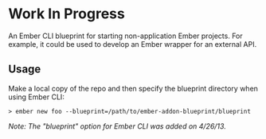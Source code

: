 # Work In Progress
An Ember CLI blueprint for starting non-application Ember projects. For example, it could be used to develop an Ember wrapper for an external API.

## Usage
Make a local copy of the repo and then specify the blueprint directory when using Ember CLI:
```
> ember new foo --blueprint=/path/to/ember-addon-blueprint/blueprint
```

_Note: The "blueprint" option for Ember CLI was added on 4/26/13._


